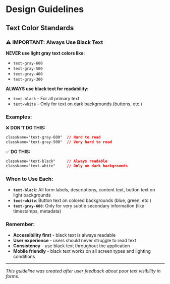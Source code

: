 # Design Guidelines

## Text Color Standards

### ⚠️ IMPORTANT: Always Use Black Text

**NEVER use light gray text colors like:**
- `text-gray-600`
- `text-gray-500` 
- `text-gray-400`
- `text-gray-300`

**ALWAYS use black text for readability:**
- `text-black` - For all primary text
- `text-white` - Only for text on dark backgrounds (buttons, etc.)

### Examples:

❌ **DON'T DO THIS:**
```css
className="text-gray-600"  // Hard to read
className="text-gray-500"  // Very hard to read
```

✅ **DO THIS:**
```css
className="text-black"     // Always readable
className="text-white"     // Only on dark backgrounds
```

### When to Use Each:

- **`text-black`**: All form labels, descriptions, content text, button text on light backgrounds
- **`text-white`**: Button text on colored backgrounds (blue, green, etc.)
- **`text-gray-600`**: Only for very subtle secondary information (like timestamps, metadata)

### Remember:
- **Accessibility first** - black text is always readable
- **User experience** - users should never struggle to read text
- **Consistency** - use black text throughout the application
- **Mobile friendly** - black text works on all screen types and lighting conditions

---
*This guideline was created after user feedback about poor text visibility in forms.*
